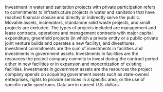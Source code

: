 Investment in water and sanitation projects with private participation refers to commitments to  infrastructure projects in water and sanitation that have reached financial closure and directly or indirectly serve the public. Movable assets, incinerators, standalone solid waste projects, and small projects are excluded. The types of projects included are management and lease contracts, operations and management contracts with major capital expenditure, greenfield projects (in which a private entity or a public-private joint venture builds and operates a new facility), and divestitures. Investment commitments are the sum of investments in facilities and investments in government assets. Investments in facilities are the resources the project company commits to invest during the contract period either in new facilities or in expansion and modernization of existing facilities. Investments in government assets are the resources the project company spends on acquiring government assets such as state-owned enterprises, rights to provide services in a specific area, or the use of specific radio spectrums. Data are in current U.S. dollars.